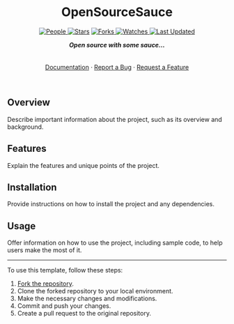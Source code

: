<h1 align="center">OpenSourceSauce</h1>
<p align="center">

<a href="https://github.com/adaves1/OpenSourceSauce/graphs/contributors">
<img alt="People" src="https://img.shields.io/github/contributors/adaves1/OpenSourceSauce?style=flat&color=ffaaf2&label=People"> </a>

<a href="https://github.com/adaves1/OpenSourceSauce/stargazers">
<img alt="Stars" src="https://img.shields.io/github/stars/adaves1/OpenSourceSauce?style=flat&color=98c379&label=Stars"></a>

<a href="https://github.com/adaves1/OpenSourceSauce/network/members">
<img alt="Forks" src="https://img.shields.io/github/forks/adaves1/OpenSourceSauce?style=flat&color=66a8e0&label=Forks"> </a>

<a href="https://github.com/adaves1/OpenSourceSauce/watchers">
<img alt="Watches" src="https://img.shields.io/github/watchers/adaves1/OpenSourceSauce?style=flat&color=f5d08b&label=Watches"> </a>

<a href="https://github.com/adaves1/OpenSourceSauce/pulse">
<img alt="Last Updated" src="https://img.shields.io/github/last-commit/adaves1/OpenSourceSauce?style=flat&color=e06c75&label=Last%20Updated"> </a>
</p>

<p align="center">
  <strong><i>Open source with some sauce...</i></strong>
  <br>
  <br>
  <br>
  <a href="https://github.com/adaves1/OpenSourceSauce/wiki">Documentation</a>
  ·
  <a href="https://github.com/adaves1/OpenSourceSauce/issues">Report a Bug</a>
  ·
  <a href="https://github.com/adaves1/OpenSourceSauce/issues">Request a Feature</a>
</p>

<br>

## Overview

Describe important information about the project, such as its overview and background.

## Features

Explain the features and unique points of the project.

## Installation

Provide instructions on how to install the project and any dependencies.

## Usage

Offer information on how to use the project, including sample code, to help users make the most of it.

---

To use this template, follow these steps:

1. [Fork the repository](https://github.com/S4NKALP/README-Templates/fork).
2. Clone the forked repository to your local environment.
3. Make the necessary changes and modifications.
4. Commit and push your changes.
5. Create a pull request to the original repository.

